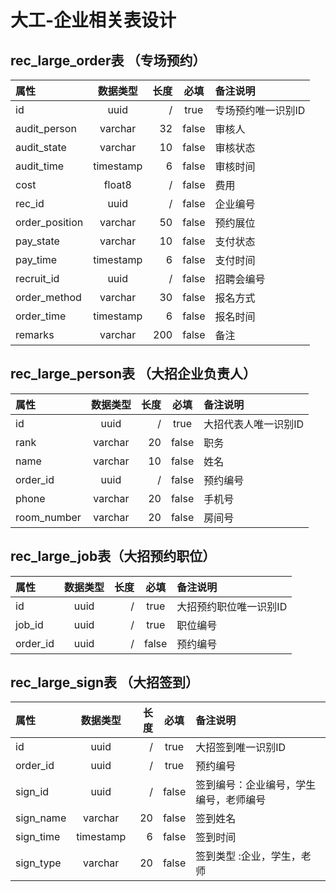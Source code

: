 # 大工-企业相关表设计
## rec_large_order表  （专场预约） 
| 属性 | 数据类型 | 长度 | 必填 | 备注说明  |
|:----|:--------:|-----:|:----:|:--------------|
| id |uuid  |/| true | 专场预约唯一识别ID |
| audit_person | varchar | 32| false | 审核人 |
| audit_state |varchar  |10| false | 审核状态 |
| audit_time |timestamp  |6| false | 审核时间 |
| cost |float8  |/| false | 费用 |
| rec_id |uuid  |/| false | 企业编号 | 
| order_position |varchar  |50| false | 预约展位 |
| pay_state |varchar  |10| false | 支付状态 |
| pay_time |timestamp  |6| false | 支付时间 |
| recruit_id |uuid  |/| false | 招聘会编号 |
| order_method |varchar  |30| false | 报名方式 |
| order_time |timestamp  |6| false | 报名时间 |
| remarks |varchar  |200| false | 备注 |



## rec_large_person表 （大招企业负责人）
| 属性 | 数据类型 | 长度 | 必填 | 备注说明  |
|:----|:--------:|-----:|:----:|:--------------|
| id |uuid  |/| true | 大招代表人唯一识别ID |
| rank | varchar | 20| false | 职务 |
| name |varchar  |10| false | 姓名 |
| order_id |uuid  |/| false | 预约编号 |
| phone |varchar  |20| false | 手机号 |
| room_number |varchar  |20| false | 房间号 |



## rec_large_job表（大招预约职位）
| 属性 | 数据类型 | 长度 | 必填 | 备注说明  |
|:----|:--------:|-----:|:----:|:--------------|
| id |uuid  |/| true | 大招预约职位唯一识别ID |
| job_id | uuid | /| true | 职位编号 | 
| order_id |uuid  |/| false | 预约编号 |


## rec_large_sign表 （大招签到）
| 属性 | 数据类型 | 长度 | 必填 | 备注说明  |
|:----|:--------:|-----:|:----:|:--------------|
| id |uuid  |/| true | 大招签到唯一识别ID |
| order_id | uuid | /| true | 预约编号 |
| sign_id |uuid  |/| false | 签到编号：企业编号，学生编号，老师编号 |
| sign_name |varchar  |20| false | 签到姓名 |
| sign_time |timestamp  |6| false | 签到时间 |
| sign_type |varchar  |20| false | 签到类型 :企业，学生，老师|




